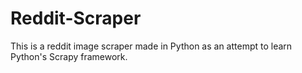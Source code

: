 # Reddit-Scraper

This is a reddit image scraper made in Python as an attempt to learn Python's Scrapy framework.
